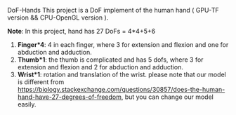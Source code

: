 DoF-Hands
This project is a DoF implement of the human hand  ( GPU-TF version && CPU-OpenGL version ). 

**Note**: In this project, hand has 27 DoFs = 4*4+5+6
1. **Finger*4**: 4 in each finger, where 3 for extension and flexion and one for abduction and adduction.
2. **Thumb*1**: the thumb is complicated and has 5 dofs, where 3 for extension and flexion and 2 for abduction and adduction.
3. **Wrist*1**: rotation and translation of the wrist.
please note that our model is different from https://biology.stackexchange.com/questions/30857/does-the-human-hand-have-27-degrees-of-freedom, but you can change our model easily.

